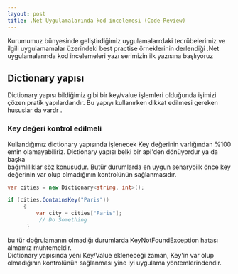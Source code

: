 ```yaml
---
layout: post
title: .Net Uygulamalarında kod incelemesi (Code-Review)
---  
```


Kurumumuz bünyesinde geliştirdiğimiz uygulamalarrdaki tecrübelerimiz ve ilgili uygulamamalar üzerindeki best practise örneklerinin derlendiği .Net uygulamalarında  kod incelemeleri yazı serimizin ilk yazısına başlıyoruz 

## Dictionary yapısı 
Dictionary yapısı bildiğimiz gibi bir key/value işlemleri olduğunda işimizi çözen pratik yapılardandır. Bu yapıyı kullanırken dikkat edilmesi gereken hususlar da vardr .  

### Key değeri kontrol edilmeli   

Kullandığımız dictionary yapısında işlenecek Key değerinin varlığından %100 emin olamayabiliriz. Dictionary yapısı belki bir api'den dönüyordur ya da başka   
bağımlılıklar söz konusudur. Butür durumlarda en uygun senaryoilk önce key değerinin var olup olmadığının kontrolünün sağlanmasıdır. 
``` c# 
var cities = new Dictionary<string, int>();

if (cities.ContainsKey("Paris"))
     {
         var city = cities["Paris"];
          // Do Something
      }


```

bu tür doğrulamanın olmadığı durumlarda KeyNotFoundException hatası almamız muhtemeldir.   
Dictionary yapısında yeni Key/Value ekleneceği zaman, Key'in var olup olmadığının kontrolünün sağlanması yine iyi uygulama yöntemlerindendir.



